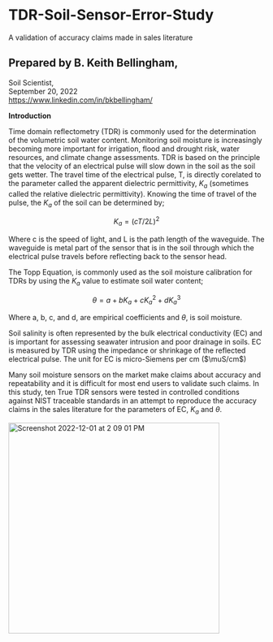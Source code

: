 # TDR-Soil-Sensor-Error-Study
A validation of accuracy claims made in sales literature
## Prepared by B. Keith Bellingham, <br />
Soil Scientist, <br />
September 20, 2022<br/>
https://www.linkedin.com/in/bkbellingham/

**Introduction**

Time domain reflectometry (TDR) is commonly used for the determination of the volumetric soil water 
content. Monitoring soil moisture is increasingly becoming more important for irrigation, 
flood and drought risk, water resources, and climate change assessments. TDR is based on the principle
that the velocity of an electrical pulse will slow down in the soil as the soil gets wetter. The 
travel time of the electrical pulse, T, is directly corelated to the parameter called the apparent dielectric permittivity, $K_a$ (sometimes called the relative dielectric permittivity). Knowing the time of travel of the pulse, the $K_a$ of the soil can be determined by;


$$K_a = (cT/2L)^2$$

Where c is the speed of light, and L is the path length of the waveguide. The waveguide is metal part of the sensor that is in the soil through which the electrical pulse travels before reflecting back to the sensor head. 

The Topp Equation, is commonly used as the soil moisture calibration for TDRs by using  the $K_a$ value to estimate soil water content; 

$$\theta = a + bK_a + cK_a^2 + dK_a^3$$

Where a, b, c, and d, are empirical coefficients and $\theta$, is soil moisture. 

Soil salinity is often represented by the bulk electrical conductivity (EC) and is important for assessing seawater intrusion and poor drainage in soils. EC is measured by TDR using the impedance or shrinkage of the reflected electrical pulse. The unit for EC is micro-Siemens per cm ($\muS/cm$)

Many soil moisture sensors on the market make claims about accuracy and repeatability and it is difficult for most end users to validate such claims. In this study, ten True TDR sensors were tested in controlled conditions against NIST traceable standards in an attempt to reproduce the accuracy claims in the sales literature for the parameters of EC, $K_a$ and $\theta$. 

<img width="415" alt="Screenshot 2022-12-01 at 2 09 01 PM" src="https://user-images.githubusercontent.com/62969383/205170834-242dfa33-7269-4a68-8093-d333385c4adf.png">



